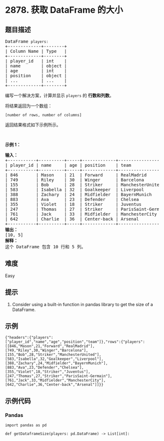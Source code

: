 # 2878. 获取 DataFrame 的大小

## 题目描述

<pre>
DataFrame <code>players:</code>
+-------------+--------+
| Column Name | Type   |
+-------------+--------+
| player_id   | int    |
| name        | object |
| age         | int    |
| position    | object |
| ...         | ...    |
+-------------+--------+
</pre>

<p>编写一个解决方案，计算并显示&nbsp;<code>players</code>&nbsp;的&nbsp;<strong>行数和列数</strong>。</p>

<p>将结果返回为一个数组：</p>

<p><code>[number of rows, number of columns]</code></p>

<p>返回结果格式如下示例所示。</p>

<p>&nbsp;</p>

<p><b>示例 1：</b></p>

<pre>
<strong>输入：
</strong>+-----------+----------+-----+-------------+--------------------+
| player_id | name     | age | position    | team               |
+-----------+----------+-----+-------------+--------------------+
| 846       | Mason    | 21  | Forward     | RealMadrid         |
| 749       | Riley    | 30  | Winger      | Barcelona          |
| 155       | Bob      | 28  | Striker     | ManchesterUnited   |
| 583       | Isabella | 32  | Goalkeeper  | Liverpool          |
| 388       | Zachary  | 24  | Midfielder  | BayernMunich       |
| 883       | Ava      | 23  | Defender    | Chelsea            |
| 355       | Violet   | 18  | Striker     | Juventus           |
| 247       | Thomas   | 27  | Striker     | ParisSaint-Germain |
| 761       | Jack     | 33  | Midfielder  | ManchesterCity     |
| 642       | Charlie  | 36  | Center-back | Arsenal            |
+-----------+----------+-----+-------------+--------------------+<strong>
输出：
</strong>[10, 5]
<b>解释：</b>
这个 DataFrame 包含 10 行和 5 列。
</pre>


## 难度

Easy

## 提示

1. Consider using a built-in function in pandas library to get the size of a DataFrame.

## 示例

```
{"headers":{"players":["player_id","name","age","position","team"]},"rows":{"players":[[846,"Mason",21,"Forward","RealMadrid"],[749,"Riley",30,"Winger","Barcelona"],[155,"Bob",28,"Striker","ManchesterUnited"],[583,"Isabella",32,"Goalkeeper","Liverpool"],[388,"Zachary",24,"Midfielder","BayernMunich"],[883,"Ava",23,"Defender","Chelsea"],[355,"Violet",18,"Striker","Juventus"],[247,"Thomas",27,"Striker","ParisSaint-Germain"],[761,"Jack",33,"Midfielder","ManchesterCity"],[642,"Charlie",36,"Center-back","Arsenal"]]}}
```

## 示例代码

### Pandas

```pythondata
import pandas as pd

def getDataframeSize(players: pd.DataFrame) -> List[int]:
    
```

